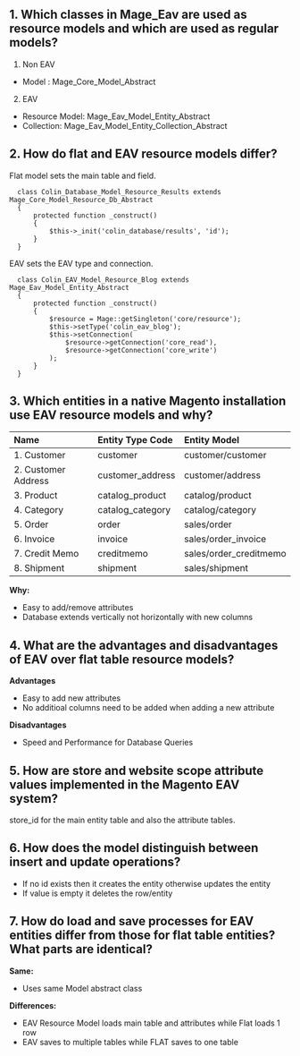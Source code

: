 ## 1. Which classes in Mage_Eav are used as resource models and which are used as regular models?

1. Non EAV
- Model : Mage_Core_Model_Abstract

2. EAV
- Resource Model: Mage_Eav_Model_Entity_Abstract
- Collection: Mage_Eav_Model_Entity_Collection_Abstract

## 2. How do flat and EAV resource models differ?

Flat model sets the main table and field.


      class Colin_Database_Model_Resource_Results extends Mage_Core_Model_Resource_Db_Abstract
      {
          protected function _construct()
          {
              $this->_init('colin_database/results', 'id');
          }
      }


EAV sets the EAV type and connection.


      class Colin_EAV_Model_Resource_Blog extends Mage_Eav_Model_Entity_Abstract
      {
          protected function _construct()
          {
              $resource = Mage::getSingleton('core/resource');
              $this->setType('colin_eav_blog');
              $this->setConnection(
                  $resource->getConnection('core_read'),
                  $resource->getConnection('core_write')
              );
          }
      }


## 3. Which entities in a native Magento installation use EAV resource models and why?


| Name     | Entity Type Code     | Entity Model     |
| :------------- | :------------- | :-------------     |
| 1. Customer      | customer       | customer/customer     |
| 2. Customer Address      | customer_address       | customer/address     |
| 3. Product      | catalog_product       | catalog/product     |
| 4. Category      | catalog_category       | catalog/category     |
| 5. Order      | order       | sales/order     |
| 6. Invoice      | invoice       | sales/order_invoice     |
| 7. Credit Memo      | creditmemo       | sales/order_creditmemo     |
| 8. Shipment      | shipment       | sales/shipment     |

**Why:**

- Easy to add/remove attributes
- Database extends vertically not horizontally with new columns


## 4. What are the advantages and disadvantages of EAV over flat table resource models?

**Advantages**

- Easy to add new attributes
- No additioal columns need to be added when adding a new attribute


**Disadvantages**

- Speed and Performance for Database Queries


## 5. How are store and website scope attribute values implemented in the Magento EAV system?

store_id for the main entity table and also the attribute tables.

## 6. How does the model distinguish between insert and update operations?

- If no id exists then it creates the entity otherwise updates the entity
- If value is empty it deletes the row/entity

## 7. How do load and save processes for EAV entities differ from those for flat table entities? What parts are identical?

**Same:**

- Uses same Model abstract class

**Differences:**

- EAV Resource Model loads main table and attributes while Flat loads 1 row
- EAV saves to multiple tables while FLAT saves to one table
